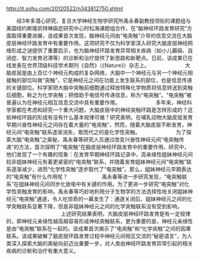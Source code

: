 http://it.sohu.com/20120522/n343812750.shtml


　　经3年多潜心研究，复旦大学神经生物学研究所禹永春副教授领衔的课题组与美国纽约斯隆凯特琳癌症研究中心时松海课题组合作，在“脑神经环路发育研究”方面取得重要进展，该成果首次发现，脑神经元间由“电突触”介导的信息交流在大脑皮层神经环路发育中有重要作用。这项研究不仅为科学家深入研究大脑皮层神经网络形成之谜提供了重要启示，也为脑神经环路发育异常相关疾病（如小儿癫痫、自闭症、智力发育迟滞等）的诊断和治疗提供了新思路和新靶点。日前，该成果已在线发表在世界顶级科技学术期刊《自然》（《Nature》）杂志上。
　　
　　
　　大脑皮层是由上百亿个神经元构成的复杂网络，大脑中一个神经元与另一个神经元相接触的部位叫做“突触”，它是神经元之间在功能上发生联系的部位，也是信息传递的关键部位。科学家把大脑中突触前细胞通过释放特殊化学物质将信息转送到突触后细胞，称之为化学突触；把借助于电信号传递信息，称为“电突触”。“电突触”被普遍认为在神经元相互信息交流中具有重要作用。
　　
　　
　　多年来，神经科学家都在考虑和研究一个重大问题，大脑皮层中的神经突触环路是怎样形成的？这些神经环路的形成有没有什么基本规律可循？研究表明，在哺乳动物大脑皮层发育早期兴奋性神经元之间存在着大量的“电突触”，然而，随着大脑皮层不断发育，神经元间“电突触”联系逐渐消失，取而代之的是化学性突触。
　　
　　
　　为了探索大脑“电突触”之奥秘，禹永春等研究人员通过改变兴奋性神经元间“电突触传递”的方法，首次探明了“电突触”在脑皮层神经环路发育中的重要作用。研究中，他们发现了一个有趣的现象：在发育早期神经环路记录中，高亲缘性姐妹神经元间较非姐妹神经元有着更紧密的“电突触”联系，并随着发育姐妹神经元间“电突触”联系逐渐减少，进而“化学性突触”逐步取代了“电突触”。那么，姐妹神经元早期表达的“电突触”有什么作用呢？
　　
　　　　禹永春等进一步研究发现，“电突触联系”在姐妹神经元间同步化放电中有关键的作用。为了更进一步研究“电突触”对化学性突触发育的影响，禹永春等巧妙地利用分子生物学的方法选择性地关闭姐妹神经元“电突触”通道，令人吃惊奇的一幕发生了：通道关闭后，姐妹神经元之间的化学突触联系显著下降，但是非姐妹神经元之间的化学突触联系没有受到影响。
　　　　
　　　　
　　上述研究结果表明，大脑皮层神经环路发育是有一定规律的，即神经元亲缘性越高越容易形成神经突触联系，更为重要的是，神经元亲缘性是由“电突触”联系在一起的。该成果首次揭示了“电突触”和“化学突触”之间的因果联系。该成果破解了脑皮层环路发育过程中神经元间相互交流的“秘密语言”，为人类深入探索大脑的奥秘向前迈出重要一步，对人类由神经环路发育异常引起的相关疾病的诊断和治疗有重大意义。
